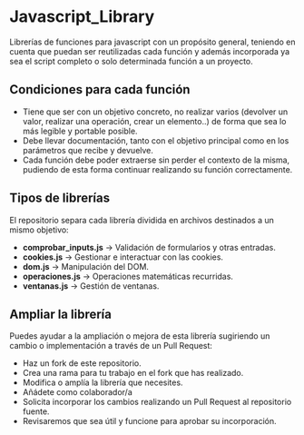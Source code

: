 # Javascript_Library
Librerías de funciones para javascript con un propósito general, teniendo en cuenta que puedan ser reutilizadas cada función y además incorporada ya sea el script completo o solo determinada función a un proyecto.


## Condiciones para cada función
- Tiene que ser con un objetivo concreto, no realizar varios (devolver un valor, realizar una operación, crear un elemento..) de forma que sea lo más legible y portable posible.
- Debe llevar documentación, tanto con el objetivo principal como en los parámetros que recibe y devuelve.
- Cada función debe poder extraerse sin perder el contexto de la misma, pudiendo de esta forma continuar realizando su función correctamente.


## Tipos de librerías
El repositorio separa cada librería dividida en archivos destinados a un mismo objetivo:
- **comprobar_inputs.js** → Validación de formularios y otras entradas.
- **cookies.js** → Gestionar e interactuar con las cookies.
- **dom.js** → Manipulación del DOM.
- **operaciones.js** → Operaciones matemáticas recurridas.
- **ventanas.js** → Gestión de ventanas.


## Ampliar la librería
Puedes ayudar a la ampliación o mejora de esta librería sugiriendo un cambio o implementación a través de un Pull Request:
- Haz un fork de este repositorio.
- Crea una rama para tu trabajo en el fork que has realizado.
- Modifica o amplía la librería que necesites.
- Añádete como colaborador/a
- Solicita incorporar los cambios realizando un Pull Request al repositorio fuente.
- Revisaremos que sea útil y funcione para aprobar su incorporación.
